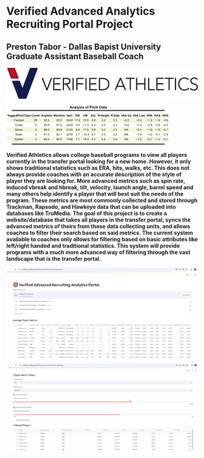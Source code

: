 # Verified Advanced Analytics Recruiting Portal Project
## Preston Tabor - Dallas Bapist University Graduate Assistant Baseball Coach


![Verified Transfer Portal](images/VerifiedTransferPortal.png)
![Trackman Pitch Data](images/TrackmanPitchData.png)


**Verified Athletics allows college baseball programs to view all players currently in the transfer portal looking for a new home. However, it only shows traditional statistics such as ERA, hits, walks, etc. This does not always provide coaches with an accurate description of the style of player they are looking for. More advanced metrics such as spin rate, induced vbreak and hbreak, tilt, velocity, launch angle, barrel speed and many others help identify a player that will best suit the needs of the program. These metrics are most commonly collected and stored through Trackman, Rapsodo, and Hawkeye data that can be uploaded into databases like TruMedia. The goal of this project is to create a website/database that takes all players in the transfer portal, syncs the advanced metrics of theirs from these data collecting units, and allows coaches to filter their search based on said metrics. The current system available to coaches only allows for filtering based on basic attributes like left/right handed and traditional statistics. This system will provide programs with a much more advanced way of filtering through the vast landscape that is the transfer portal.**


<p align="center">
  <img src="images/AppExample1.png" width="500" style="margin-right: 20px;">
  <img src="images/AppExample2.png" width="500">
</p>
